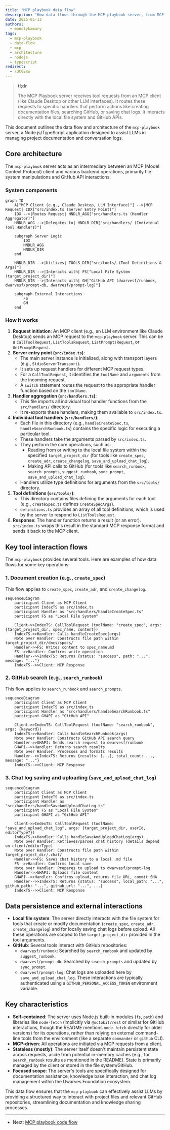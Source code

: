 ```yaml
---
title: "MCP playbook data flow"
description: "How data flows through the MCP playbook server, from MCP client requests to tool execution and interactions with the file system and GitHub. This overview helps you understand the architecture and system interactions for better troubleshooting and development."
date: 2025-05-13
authors:
  - monotykamary
tags:
  - mcp-playbook
  - data-flow
  - mcp
  - architecture
  - nodejs
  - typescript
redirect:
  - /UC0Exw
---
```


> **tl;dr**
>
> The MCP Playbook server receives tool requests from an MCP client (like Claude Desktop or other LLM interfaces). It routes these requests to specific handlers that perform actions like creating documentation files, searching GitHub, or saving chat logs. It interacts directly with the local file system and GitHub APIs.

This document outlines the data flow and architecture of the `mcp-playbook` server, a Node.js/TypeScript application designed to assist LLMs in managing project documentation and conversation logs.

## Core architecture

The `mcp-playbook` server acts as an intermediary between an MCP (Model Context Protocol) client and various backend operations, primarily file system manipulations and GitHub API interactions.

### System components

```mermaid
graph TD
    A["MCP Client (e.g., Claude Desktop, LLM Interface)"] -->|MCP Request| IDX["src/index.ts (Server Entry Point)"]
    IDX -->|Routes Request| HNDLR_AGG["src/handlers.ts (Handler Aggregator)"]
    HNDLR_AGG -->|Delegates to| HNDLR_DIR["src/handlers/ (Individual Tool Handlers)"]

    subgraph Server Logic
        IDX
        HNDLR_AGG
        HNDLR_DIR
    end

    HNDLR_DIR -->|Utilizes| TOOLS_DIR["src/tools/ (Tool Definitions & Args)"]
    HNDLR_DIR -->|Interacts with| FS["Local File System (target_project_dir)"]
    HNDLR_DIR -->|Interacts with| GH["GitHub API (dwarvesf/runbook, dwarvesf/prompt-db, dwarvesf/prompt-log)"]

    subgraph External Interactions
        FS
        GH
    end
```

### How it works

1. **Request initiation**: An MCP client (e.g., an LLM environment like Claude Desktop) sends an MCP request to the `mcp-playbook` server. This can be a `CallToolRequest`, `ListToolsRequest`, `ListPromptsRequest`, or `GetPromptRequest`.
2. **Server entry point (`src/index.ts`)**:
    * The main server instance is initialized, along with transport layers (e.g., `StdioServerTransport`).
    * It sets up request handlers for different MCP request types.
    * For a `CallToolRequest`, it identifies the `toolName` and `arguments` from the incoming request.
    * A `switch` statement routes the request to the appropriate handler function based on the `toolName`.
3. **Handler aggregation (`src/handlers.ts`)**:
    * This file imports all individual tool handler functions from the `src/handlers/` directory.
    * It re-exports these handlers, making them available to `src/index.ts`.
4. **Individual tool handlers (`src/handlers/`)**:
    * Each file in this directory (e.g., `handleCreateSpec.ts`, `handleSearchRunbook.ts`) contains the specific logic for executing a particular tool.
    * These handlers take the arguments parsed by `src/index.ts`.
    * They perform the core operations, such as:
        * Reading from or writing to the local file system within the specified `target_project_dir` (for tools like `create_spec`, `create_adr`, `create_changelog`, `save_and_upload_chat_log`).
        * Making API calls to GitHub (for tools like `search_runbook`, `search_prompts`, `suggest_runbook`, `sync_prompt`, `save_and_upload_chat_log`).
    * Handlers utilize type definitions for arguments from the `src/tools/` directory.
5. **Tool definitions (`src/tools/`)**:
    * This directory contains files defining the arguments for each tool (e.g., `createSpec.ts` defines `CreateSpecArgs`).
    * `definitions.ts` provides an array of all tool definitions, which is used by the server to respond to `ListToolsRequest`.
6. **Response**: The handler function returns a result (or an error). `src/index.ts` wraps this result in the standard MCP response format and sends it back to the MCP client.

## Key tool interaction flows

The `mcp-playbook` provides several tools. Here are examples of how data flows for some key operations:

### 1. Document creation (e.g., `create_spec`)

This flow applies to `create_spec`, `create_adr`, and `create_changelog`.

```mermaid
sequenceDiagram
    participant Client as MCP Client
    participant IndexTS as src/index.ts
    participant Handler as "src/handlers/handleCreateSpec.ts"
    participant FS as "Local File System"

    Client->>IndexTS: CallToolRequest (toolName: "create_spec", args: {target_project_dir, spec_name, content})
    IndexTS->>Handler: Calls handleCreateSpec(args)
    Note over Handler: Constructs file path within target_project_dir/docs/specs/
    Handler->>FS: Writes content to spec_name.md
    FS-->>Handler: Confirms write operation
    Handler-->>IndexTS: Returns {status: "success", path: "...", message: "..."}
    IndexTS-->>Client: MCP Response
```

### 2. GitHub search (e.g., `search_runbook`)

This flow applies to `search_runbook` and `search_prompts`.

```mermaid
sequenceDiagram
    participant Client as MCP Client
    participant IndexTS as src/index.ts
    participant Handler as "src/handlers/handleSearchRunbook.ts"
    participant GHAPI as "GitHub API"

    Client->>IndexTS: CallToolRequest (toolName: "search_runbook", args: {keyword})
    IndexTS->>Handler: Calls handleSearchRunbook(args)
    Note over Handler: Constructs GitHub API search query
    Handler->>GHAPI: Sends search request to dwarvesf/runbook
    GHAPI-->>Handler: Returns search results
    Note over Handler: Processes and formats results
    Handler-->>IndexTS: Returns {results: [...], total_count: ..., message: "..."}
    IndexTS-->>Client: MCP Response
```

### 3. Chat log saving and uploading (`save_and_upload_chat_log`)

```mermaid
sequenceDiagram
    participant Client as MCP Client
    participant IndexTS as src/index.ts
    participant Handler as "src/handlers/handleSaveAndUploadChatLog.ts"
    participant FS as "Local File System"
    participant GHAPI as "GitHub API"

    Client->>IndexTS: CallToolRequest (toolName: "save_and_upload_chat_log", args: {target_project_dir, userId, editorType?})
    IndexTS->>Handler: Calls handleSaveAndUploadChatLog(args)
    Note over Handler: Retrieves/parses chat history (details depend on client/editorType)
    Note over Handler: Constructs file path within target_project_dir/.chat/
    Handler->>FS: Saves chat history to a local .md file
    FS-->>Handler: Confirms local save
    Note over Handler: Prepares to upload to dwarvesf/prompt-log
    Handler->>GHAPI: Uploads file content
    GHAPI-->>Handler: Confirms upload, returns file URL, commit SHA
    Handler-->>IndexTS: Returns {status: "success", local_path: "...", github_path: "...", github_url: "...", ...}
    IndexTS-->>Client: MCP Response
```

## Data persistence and external interactions

* **Local file system**: The server directly interacts with the file system for tools that create or modify documentation (`create_spec`, `create_adr`, `create_changelog`) and for locally saving chat logs before upload. All these operations are scoped to the `target_project_dir` provided in the tool arguments.
* **GitHub**: Several tools interact with GitHub repositories:
  * `dwarvesf/runbook`: Searched by `search_runbook` and updated by `suggest_runbook`.
  * `dwarvesf/prompt-db`: Searched by `search_prompts` and updated by `sync_prompt`.
  * `dwarvesf/prompt-log`: Chat logs are uploaded here by `save_and_upload_chat_log`.
    These interactions are typically authenticated using a `GITHUB_PERSONAL_ACCESS_TOKEN` environment variable.

## Key characteristics

* **Self-contained**: The server uses Node.js built-in modules (`fs`, `path`) and libraries like `node-fetch` (implicitly via `@octokit/rest` or similar for GitHub interactions, though the README mentions `node-fetch` directly for older versions) for its operations, rather than relying on external command-line tools from the environment (like a separate `commander` or `github` CLI).
* **MCP-driven**: All operations are initiated via MCP requests from a client.
* **Stateless (mostly)**: The server itself doesn't maintain persistent state across requests, aside from potential in-memory caches (e.g., for `search_runbook` results as mentioned in the README). State is primarily managed by the client or stored in the file system/GitHub.
* **Focused scope**: The server's tools are specifically designed for documentation assistance, knowledge base interaction, and chat log management within the Dwarves Foundation ecosystem.

This data flow ensures that the `mcp-playbook` can effectively assist LLMs by providing a structured way to interact with project files and relevant GitHub repositories, streamlining documentation and knowledge sharing processes.

---

* Next: [MCP playbook code flow](code-flow.md)
